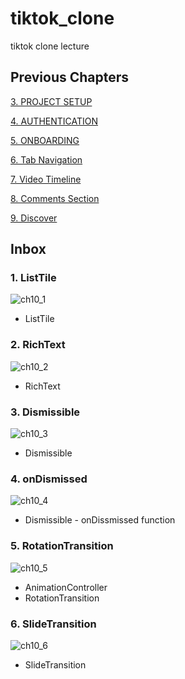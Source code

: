 # tiktok_clone

tiktok clone lecture

## Previous Chapters
[3. PROJECT SETUP](https://github.com/yuriyaya/tiktok_clone/tree/ch3)

[4. AUTHENTICATION](https://github.com/yuriyaya/tiktok_clone/tree/ch4)

[5. ONBOARDING](https://github.com/yuriyaya/tiktok_clone/tree/ch5)

[6. Tab Navigation](https://github.com/yuriyaya/tiktok_clone/tree/ch6)

[7. Video Timeline](https://github.com/yuriyaya/tiktok_clone/tree/ch7)

[8. Comments Section](https://github.com/yuriyaya/tiktok_clone/tree/ch8)

[9. Discover](https://github.com/yuriyaya/tiktok_clone/tree/ch9)
## Inbox
### 1. ListTile
![ch10_1](./doc/img/ch10_1.png)
* ListTile

### 2. RichText
![ch10_2](./doc/img/ch10_2.png)
* RichText

### 3. Dismissible
![ch10_3](./doc/img/ch10_3.png)
* Dismissible

### 4. onDismissed
![ch10_4](./doc/img/ch10_4.png)
* Dismissible - onDissmissed function

### 5. RotationTransition
![ch10_5](./doc/img/ch10_5.png)
* AnimationController
* RotationTransition

### 6. SlideTransition
![ch10_6](./doc/img/ch10_6.png)
* SlideTransition
